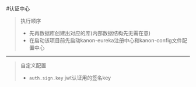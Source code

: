 #认证中心
> 执行顺序
> * 先再数据库创建出对应的库(内部数据结构先无需在意)
> * 在启动该项目前先启动kanon-eureka注册中心和kanon-config文件配置中心
---
> 自定义配置
> * `auth.sign.key` jwt认证用的签名key
